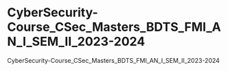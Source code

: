 # CyberSecurity-Course_CSec_Masters_BDTS_FMI_AN_I_SEM_II_2023-2024
CyberSecurity-Course_CSec_Masters_BDTS_FMI_AN_I_SEM_II_2023-2024
